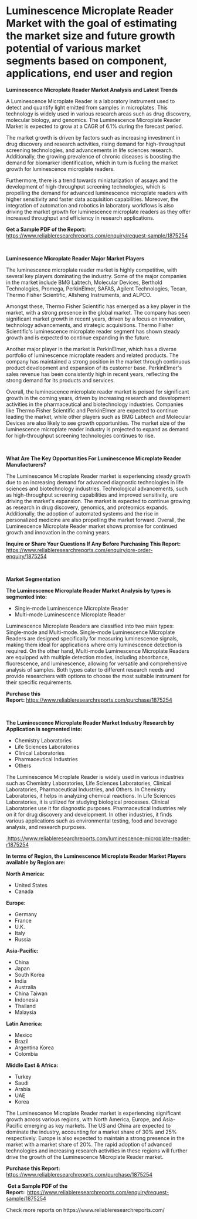 <p><h1>Luminescence Microplate Reader Market with the goal of estimating the market size and future growth potential of various market segments based on component, applications, end user and region</h1></p><p><strong>Luminescence Microplate Reader Market Analysis and Latest Trends</strong></p>
<p><p>A Luminescence Microplate Reader is a laboratory instrument used to detect and quantify light emitted from samples in microplates. This technology is widely used in various research areas such as drug discovery, molecular biology, and genomics. The Luminescence Microplate Reader Market is expected to grow at a CAGR of 6.1% during the forecast period.</p><p>The market growth is driven by factors such as increasing investment in drug discovery and research activities, rising demand for high-throughput screening technologies, and advancements in life sciences research. Additionally, the growing prevalence of chronic diseases is boosting the demand for biomarker identification, which in turn is fueling the market growth for luminescence microplate readers.</p><p>Furthermore, there is a trend towards miniaturization of assays and the development of high-throughput screening technologies, which is propelling the demand for advanced luminescence microplate readers with higher sensitivity and faster data acquisition capabilities. Moreover, the integration of automation and robotics in laboratory workflows is also driving the market growth for luminescence microplate readers as they offer increased throughput and efficiency in research applications.</p></p>
<p><strong>Get a Sample PDF of the Report:&nbsp;</strong> <a href="https://www.reliableresearchreports.com/enquiry/request-sample/1875254">https://www.reliableresearchreports.com/enquiry/request-sample/1875254</a></p>
<p>&nbsp;</p>
<p><strong>Luminescence Microplate Reader Major Market Players</strong></p>
<p><p>The luminescence microplate reader market is highly competitive, with several key players dominating the industry. Some of the major companies in the market include BMG Labtech, Molecular Devices, Berthold Technologies, Promega, PerkinElmer, SAFAS, Agilent Technologies, Tecan, Thermo Fisher Scientific, Allsheng Instruments, and ALPCO.</p><p>Amongst these, Thermo Fisher Scientific has emerged as a key player in the market, with a strong presence in the global market. The company has seen significant market growth in recent years, driven by a focus on innovation, technology advancements, and strategic acquisitions. Thermo Fisher Scientific's luminescence microplate reader segment has shown steady growth and is expected to continue expanding in the future.</p><p>Another major player in the market is PerkinElmer, which has a diverse portfolio of luminescence microplate readers and related products. The company has maintained a strong position in the market through continuous product development and expansion of its customer base. PerkinElmer's sales revenue has been consistently high in recent years, reflecting the strong demand for its products and services.</p><p>Overall, the luminescence microplate reader market is poised for significant growth in the coming years, driven by increasing research and development activities in the pharmaceutical and biotechnology industries. Companies like Thermo Fisher Scientific and PerkinElmer are expected to continue leading the market, while other players such as BMG Labtech and Molecular Devices are also likely to see growth opportunities. The market size of the luminescence microplate reader industry is projected to expand as demand for high-throughput screening technologies continues to rise.</p></p>
<p>&nbsp;</p>
<p><strong>What Are The Key Opportunities For Luminescence Microplate Reader Manufacturers?</strong></p>
<p><p>The Luminescence Microplate Reader market is experiencing steady growth due to an increasing demand for advanced diagnostic technologies in life sciences and biotechnology industries. Technological advancements, such as high-throughput screening capabilities and improved sensitivity, are driving the market's expansion. The market is expected to continue growing as research in drug discovery, genomics, and proteomics expands. Additionally, the adoption of automated systems and the rise in personalized medicine are also propelling the market forward. Overall, the Luminescence Microplate Reader market shows promise for continued growth and innovation in the coming years.</p></p>
<p><strong>Inquire or Share Your Questions If Any Before Purchasing This Report:</strong> <a href="https://www.reliableresearchreports.com/enquiry/pre-order-enquiry/1875254">https://www.reliableresearchreports.com/enquiry/pre-order-enquiry/1875254</a></p>
<p>&nbsp;</p>
<p><strong>Market Segmentation</strong></p>
<p><strong>The Luminescence Microplate Reader Market Analysis by types is segmented into:</strong></p>
<p><ul><li>Single-mode Luminescence Microplate Reader</li><li>Multi-mode Luminescence Microplate Reader</li></ul></p>
<p><p>Luminescence Microplate Readers are classified into two main types: Single-mode and Multi-mode. Single-mode Luminescence Microplate Readers are designed specifically for measuring luminescence signals, making them ideal for applications where only luminescence detection is required. On the other hand, Multi-mode Luminescence Microplate Readers are equipped with multiple detection modes, including absorbance, fluorescence, and luminescence, allowing for versatile and comprehensive analysis of samples. Both types cater to different research needs and provide researchers with options to choose the most suitable instrument for their specific requirements.</p></p>
<p><strong>Purchase this Report:&nbsp;</strong><a href="https://www.reliableresearchreports.com/purchase/1875254">https://www.reliableresearchreports.com/purchase/1875254</a></p>
<p>&nbsp;</p>
<p><strong>The Luminescence Microplate Reader Market Industry Research by Application is segmented into:</strong></p>
<p><ul><li>Chemistry Laboratories</li><li>Life Sciences Laboratories</li><li>Clinical Laboratories</li><li>Pharmaceutical Industries</li><li>Others</li></ul></p>
<p><p>The Luminescence Microplate Reader is widely used in various industries such as Chemistry Laboratories, Life Sciences Laboratories, Clinical Laboratories, Pharmaceutical Industries, and Others. In Chemistry Laboratories, it helps in analyzing chemical reactions. In Life Sciences Laboratories, it is utilized for studying biological processes. Clinical Laboratories use it for diagnostic purposes. Pharmaceutical Industries rely on it for drug discovery and development. In other industries, it finds various applications such as environmental testing, food and beverage analysis, and research purposes.</p></p>
<p><a href="https://www.reliableresearchreports.com/luminescence-microplate-reader-r1875254">&nbsp;https://www.reliableresearchreports.com/luminescence-microplate-reader-r1875254</a></p>
<p><strong>In terms of Region, the Luminescence Microplate Reader Market Players available by Region are:</strong></p>
<p>
    <p> <strong> North America: </strong>
        <ul>
            <li>United States</li>
            <li>Canada</li>
        </ul>
        </p> 
    <p> <strong> Europe: </strong>
        <ul>
            <li>Germany</li>
            <li>France</li>
            <li>U.K.</li>
            <li>Italy</li>
            <li>Russia</li>
        </ul>
        </p> 
    <p> <strong> Asia-Pacific: </strong>
        <ul>
            <li>China</li>
            <li>Japan</li>
            <li>South Korea</li>
            <li>India</li>
            <li>Australia</li>
            <li>China Taiwan</li>
            <li>Indonesia</li>
            <li>Thailand</li>
            <li>Malaysia</li>
        </ul>
        </p> 
    <p> <strong> Latin America: </strong>
        <ul>
            <li>Mexico</li>
            <li>Brazil</li>
            <li>Argentina Korea</li>
            <li>Colombia</li>
        </ul>
        </p> 
    <p> <strong> Middle East & Africa: </strong>
        <ul>
            <li>Turkey</li>
            <li>Saudi</li>
            <li>Arabia</li>
            <li>UAE</li>
            <li>Korea</li>
        </ul>
    </p>
    </p>
<p><p>The Luminescence Microplate Reader market is experiencing significant growth across various regions, with North America, Europe, and Asia-Pacific emerging as key markets. The US and China are expected to dominate the industry, accounting for a market share of 30% and 25% respectively. Europe is also expected to maintain a strong presence in the market with a market share of 20%. The rapid adoption of advanced technologies and increasing research activities in these regions will further drive the growth of the Luminescence Microplate Reader market.</p></p>
<p><strong>Purchase this Report: </strong><a href="https://www.reliableresearchreports.com/purchase/1875254">https://www.reliableresearchreports.com/purchase/1875254</a></p>
<p>&nbsp;<strong>Get a Sample PDF of the Report:&nbsp;&nbsp;</strong><a href="https://www.reliableresearchreports.com/enquiry/request-sample/1875254">https://www.reliableresearchreports.com/enquiry/request-sample/1875254</a></p>
<p><strong></strong></p>
<p>Check more reports on https://www.reliableresearchreports.com/</p>